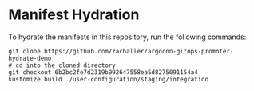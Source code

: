 # Manifest Hydration

To hydrate the manifests in this repository, run the following commands:

```shell
git clone https://github.com/zachaller/argocon-gitops-promoter-hydrate-demo
# cd into the cloned directory
git checkout 6b2bc2fe7d2319b992647558ea5d8275091154a4
kustomize build ./user-configuration/staging/integration
```
